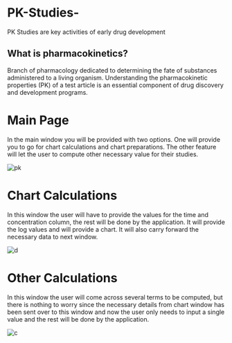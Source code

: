 # PK-Studies-
PK Studies are key activities of early drug development

## What is pharmacokinetics?

Branch of pharmacology dedicated to determining the fate of substances administered to a living organism. Understanding the pharmacokinetic properties (PK) of a 
test article is an essential component of drug discovery and development programs. 

# Main Page

In the main window you will be provided with two options. One will provide you to go for chart calculations and chart preparations. The 
other feature will let the user to compute other necessary value for their studies.

![pk](https://user-images.githubusercontent.com/40135714/41210588-54960978-6d50-11e8-9a66-8448f1f2b203.png)

# Chart Calculations

In this window the user will have to provide the values for the time and concentration column, the rest will be done by the application.
It will provide the log values and will provide a chart. It will also carry forward the necessary data to next window.

![d](https://user-images.githubusercontent.com/40135714/41210810-72d3f11a-6d51-11e8-8d0a-52ea0ef4ab27.png)

# Other Calculations

In this window the user will come across several terms to be computed, but there is nothing to worry since the necessary details from chart window has been sent over to this window and now the user only needs to input a single value and the rest will be done by the application.

![c](https://user-images.githubusercontent.com/40135714/41211004-64fa388c-6d52-11e8-9b03-e11283c20614.png)
